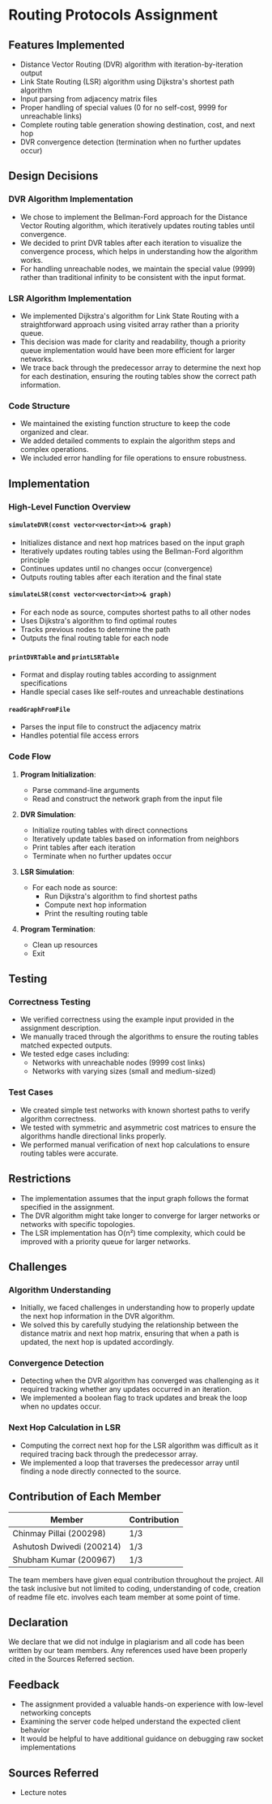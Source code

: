 # Routing Protocols Assignment

## Features Implemented
- Distance Vector Routing (DVR) algorithm with iteration-by-iteration output
- Link State Routing (LSR) algorithm using Dijkstra's shortest path algorithm
- Input parsing from adjacency matrix files
- Proper handling of special values (0 for no self-cost, 9999 for unreachable links)
- Complete routing table generation showing destination, cost, and next hop
- DVR convergence detection (termination when no further updates occur)

## Design Decisions

### DVR Algorithm Implementation
- We chose to implement the Bellman-Ford approach for the Distance Vector Routing algorithm, which iteratively updates routing tables until convergence.
- We decided to print DVR tables after each iteration to visualize the convergence process, which helps in understanding how the algorithm works.
- For handling unreachable nodes, we maintain the special value (9999) rather than traditional infinity to be consistent with the input format.

### LSR Algorithm Implementation
- We implemented Dijkstra's algorithm for Link State Routing with a straightforward approach using visited array rather than a priority queue.
- This decision was made for clarity and readability, though a priority queue implementation would have been more efficient for larger networks.
- We trace back through the predecessor array to determine the next hop for each destination, ensuring the routing tables show the correct path information.

### Code Structure
- We maintained the existing function structure to keep the code organized and clear.
- We added detailed comments to explain the algorithm steps and complex operations.
- We included error handling for file operations to ensure robustness.

## Implementation

### High-Level Function Overview

#### `simulateDVR(const vector<vector<int>>& graph)`
- Initializes distance and next hop matrices based on the input graph
- Iteratively updates routing tables using the Bellman-Ford algorithm principle
- Continues updates until no changes occur (convergence)
- Outputs routing tables after each iteration and the final state

#### `simulateLSR(const vector<vector<int>>& graph)`
- For each node as source, computes shortest paths to all other nodes
- Uses Dijkstra's algorithm to find optimal routes
- Tracks previous nodes to determine the path
- Outputs the final routing table for each node

#### `printDVRTable` and `printLSRTable`
- Format and display routing tables according to assignment specifications
- Handle special cases like self-routes and unreachable destinations

#### `readGraphFromFile`
- Parses the input file to construct the adjacency matrix
- Handles potential file access errors

### Code Flow

1. **Program Initialization**:
   - Parse command-line arguments
   - Read and construct the network graph from the input file

2. **DVR Simulation**:
   - Initialize routing tables with direct connections
   - Iteratively update tables based on information from neighbors
   - Print tables after each iteration
   - Terminate when no further updates occur

3. **LSR Simulation**:
   - For each node as source:
     - Run Dijkstra's algorithm to find shortest paths
     - Compute next hop information
     - Print the resulting routing table

4. **Program Termination**:
   - Clean up resources
   - Exit

## Testing

### Correctness Testing
- We verified correctness using the example input provided in the assignment description.
- We manually traced through the algorithms to ensure the routing tables matched expected outputs.
- We tested edge cases including:
  - Networks with unreachable nodes (9999 cost links)
  - Networks with varying sizes (small and medium-sized)

### Test Cases
- We created simple test networks with known shortest paths to verify algorithm correctness.
- We tested with symmetric and asymmetric cost matrices to ensure the algorithms handle directional links properly.
- We performed manual verification of next hop calculations to ensure routing tables were accurate.

## Restrictions
- The implementation assumes that the input graph follows the format specified in the assignment.
- The DVR algorithm might take longer to converge for larger networks or networks with specific topologies.
- The LSR implementation has O(n²) time complexity, which could be improved with a priority queue for larger networks.

## Challenges

### Algorithm Understanding
- Initially, we faced challenges in understanding how to properly update the next hop information in the DVR algorithm.
- We solved this by carefully studying the relationship between the distance matrix and next hop matrix, ensuring that when a path is updated, the next hop is updated accordingly.

### Convergence Detection
- Detecting when the DVR algorithm has converged was challenging as it required tracking whether any updates occurred in an iteration.
- We implemented a boolean flag to track updates and break the loop when no updates occur.

### Next Hop Calculation in LSR
- Computing the correct next hop for the LSR algorithm was difficult as it required tracing back through the predecessor array.
- We implemented a loop that traverses the predecessor array until finding a node directly connected to the source.

## Contribution of Each Member

| Member | Contribution |
|--------|--------------|
| Chinmay Pillai (200298) | 1/3 |
| Ashutosh Dwivedi (200214) | 1/3 |
| Shubham Kumar (200967) | 1/3 |

The team members have given equal contribution throughout the project. All the task inclusive but not limited to coding, understanding of code, creation of readme file etc. involves each team member at some point of time.

## Declaration

We declare that we did not indulge in plagiarism and all code has been written by our team members. Any references used have been properly cited in the Sources Referred section.

## Feedback

- The assignment provided a valuable hands-on experience with low-level networking concepts
- Examining the server code helped understand the expected client behavior
- It would be helpful to have additional guidance on debugging raw socket implementations


## Sources Referred

- Lecture notes